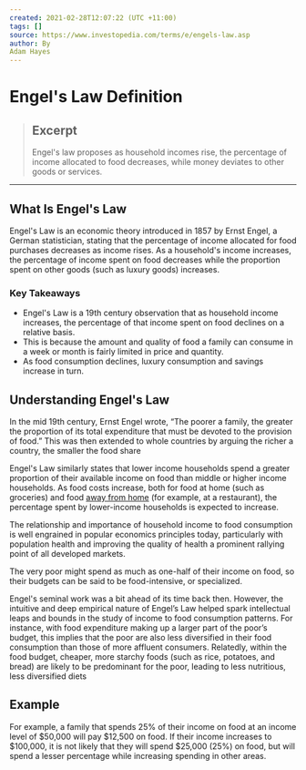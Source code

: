 ```yaml
---
created: 2021-02-28T12:07:22 (UTC +11:00)
tags: []
source: https://www.investopedia.com/terms/e/engels-law.asp
author: By
Adam Hayes
---
```


# Engel's Law Definition

> ## Excerpt
> Engel's law proposes as household incomes rise, the percentage of income allocated to food decreases, while money deviates to other goods or services.

---
## What Is Engel's Law

Engel's Law is an economic theory introduced in 1857 by Ernst Engel, a German statistician, stating that the percentage of income allocated for food purchases decreases as income rises. As a household's income increases, the percentage of income spent on food decreases while the proportion spent on other goods (such as luxury goods) increases.

### Key Takeaways

-   Engel's Law is a 19th century observation that as household income increases, the percentage of that income spent on food declines on a relative basis.
-   This is because the amount and quality of food a family can consume in a week or month is fairly limited in price and quantity.
-   As food consumption declines, luxury consumption and savings increase in turn.

## Understanding Engel's Law

In the mid 19th century, Ernst Engel wrote, “The poorer a family, the greater the proportion of its total expenditure that must be devoted to the provision of food.” This was then extended to whole countries by arguing the richer a country, the smaller the food share

Engel's Law similarly states that lower income households spend a greater proportion of their available income on food than middle or higher income households. As food costs increase, both for food at home (such as groceries) and food [away from home](https://www.investopedia.com/terms/a/awayfromhome.asp) (for example, at a restaurant), the percentage spent by lower-income households is expected to increase.

The relationship and importance of household income to food consumption is well engrained in popular economics principles today, particularly with population health and improving the quality of health a prominent rallying point of all developed markets.

The very poor might spend as much as one-half of their income on food, so their budgets can be said to be food-intensive, or specialized.

Engel's seminal work was a bit ahead of its time back then. However, the intuitive and deep empirical nature of Engel’s Law helped spark intellectual leaps and bounds in the study of income to food consumption patterns. For instance, with food expenditure making up a larger part of the poor’s budget, this implies that the poor are also less diversified in their food consumption than those of more affluent consumers. Relatedly, within the food budget, cheaper, more starchy foods (such as rice, potatoes, and bread) are likely to be predominant for the poor, leading to less nutritious, less diversified diets

## Example

For example, a family that spends 25% of their income on food at an income level of $50,000 will pay $12,500 on food. If their income increases to $100,000, it is not likely that they will spend $25,000 (25%) on food, but will spend a lesser percentage while increasing spending in other areas.
